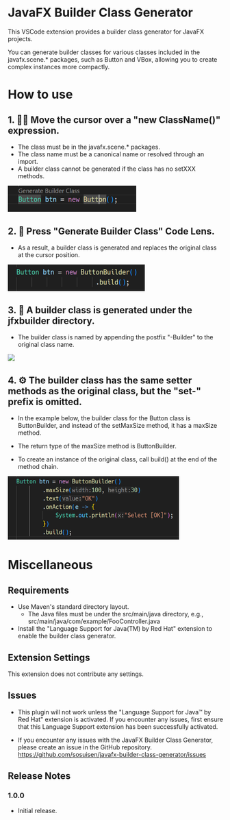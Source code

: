 # JavaFX Builder Class Generator

This VSCode extension provides a builder class generator for JavaFX projects.

You can generate builder classes for various classes included in the javafx.scene.* packages, such as Button and VBox,
allowing you to create complex instances more compactly.

# How to use

## 1. 🏃‍➡️ Move the cursor over a "new ClassName()" expression.
- The class must be in the javafx.scene.* packages.
- The class name must be a canonical name or resolved through an import.
- A builder class cannot be generated if the class has no setXXX methods.

<img src="images/builder_01.png" width="300">

## 2. 🔧 Press "Generate Builder Class" Code Lens.

- As a result, a builder class is generated and replaces the original class at the cursor position.

<img src="images/builder_02.png" width="320">

## 3. 🎁 A builder class is generated under the jfxbuilder directory.

- The builder class is named by appending the postfix "-Builder" to the original class name.

<img src="images/builder_03.png" width="300">

## 4. ⚙️ The builder class has the same setter methods as the original class, but the "set-" prefix is omitted.

- In the example below, the builder class for the Button class is ButtonBuilder, and instead of the setMaxSize method, it has a maxSize method. 

- The return type of the maxSize method is ButtonBuilder.

- To create an instance of the original class, call build() at the end of the method chain.

<img src="images/builder_04.png" width="400">   


# Miscellaneous

## Requirements

- Use Maven's standard directory layout.
  - The Java files must be under the src/main/java directory, e.g., src/main/java/com/example/FooController.java
- Install the "Language Support for Java(TM) by Red Hat" extension to enable the builder class generator.

## Extension Settings

This extension does not contribute any settings.

## Issues

- This plugin will not work unless the "Language Support for Java™ by Red Hat" extension is activated. If you encounter any issues, first ensure that this Language Support extension has been successfully activated.

- If you encounter any issues with the JavaFX Builder Class Generator, please create an issue in the GitHub repository.
https://github.com/sosuisen/javafx-builder-class-generator/issues

## Release Notes

### 1.0.0

- Initial release.
